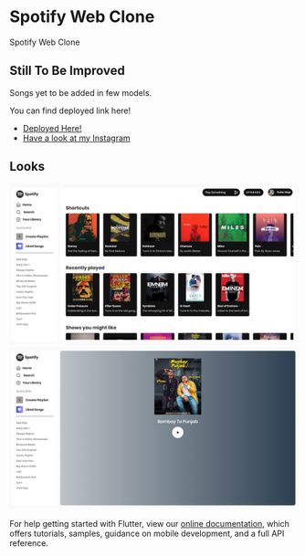 # Spotify Web Clone

Spotify Web Clone

## Still To Be Improved

Songs yet to be added in few models.

You can find deployed link here!

- [Deployed Here!](https://flutterninja-8c738.web.app/#/)
- [Have a look at my Instagram](https://instagram.com/the_flutter_ninja)

## Looks

![SS_1](https://github.com/flutterninja9/Flutter-Intermiddiate/blob/main/spotify_web_clone/Screenshots/spotify_web.png?raw=true )
![SS_2](https://github.com/flutterninja9/Flutter-Intermiddiate/blob/main/spotify_web_clone/Screenshots/spotify_web_2.png?raw=true )

For help getting started with Flutter, view our
[online documentation](https://flutter.dev/docs), which offers tutorials,
samples, guidance on mobile development, and a full API reference.
